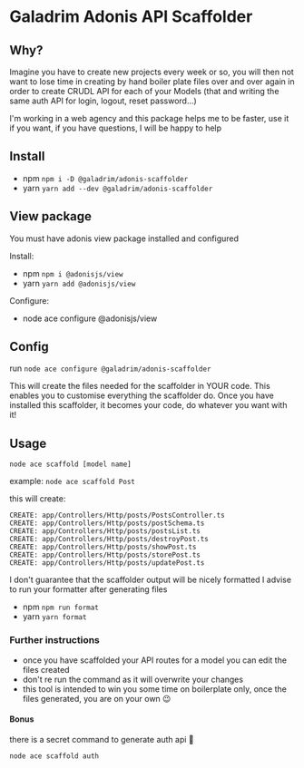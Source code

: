 # Galadrim Adonis API Scaffolder

## Why?

Imagine you have to create new projects every week or so, you will then not want to lose time in creating by hand boiler plate files over and over again in order to create CRUDL API for each of your Models (that and writing the same auth API for login, logout, reset password...)

I'm working in a web agency and this package helps me to be faster, use it if you want, if you have questions, I will be happy to help

## Install

- npm `npm i -D @galadrim/adonis-scaffolder`
- yarn `yarn add --dev @galadrim/adonis-scaffolder`

## View package

You must have adonis view package installed and configured

Install:

- npm `npm i @adonisjs/view`
- yarn `yarn add @adonisjs/view`

Configure:

- node ace configure @adonisjs/view

## Config

run `node ace configure @galadrim/adonis-scaffolder`

This will create the files needed for the scaffolder in YOUR code.
This enables you to customise everything the scaffolder do.
Once you have installed this scaffolder, it becomes your code, do whatever you want with it!

## Usage

`node ace scaffold [model name]`

example: `node ace scaffold Post`

this will create:

```
CREATE: app/Controllers/Http/posts/PostsController.ts
CREATE: app/Controllers/Http/posts/postSchema.ts
CREATE: app/Controllers/Http/posts/postsList.ts
CREATE: app/Controllers/Http/posts/destroyPost.ts
CREATE: app/Controllers/Http/posts/showPost.ts
CREATE: app/Controllers/Http/posts/storePost.ts
CREATE: app/Controllers/Http/posts/updatePost.ts
```

I don't guarantee that the scaffolder output will be nicely formatted
I advise to run your formatter after generating files

- npm `npm run format`
- yarn `yarn format`

### Further instructions

- once you have scaffolded your API routes for a model you can edit the files created
- don't re run the command as it will overwrite your changes
- this tool is intended to win you some time on boilerplate only, once the files generated, you are on your own 😉

#### Bonus

there is a secret command to generate auth api 🤫

`node ace scaffold auth`

